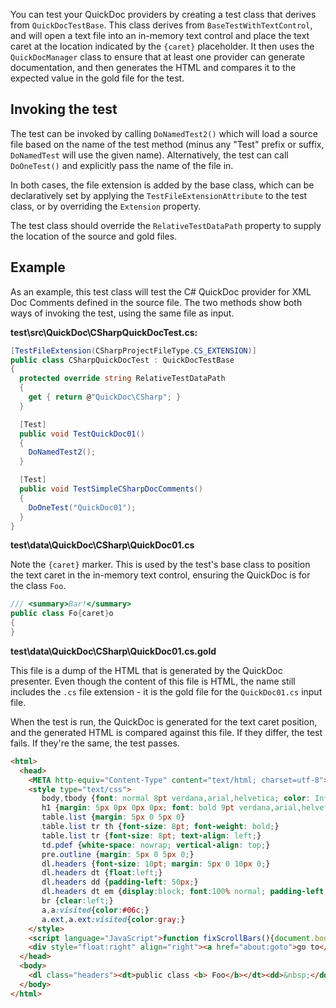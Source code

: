 [//]: # (title: Testing QuickDoc providers)

You can test your QuickDoc providers by creating a test class that derives from `QuickDocTestBase`. This class derives from `BaseTestWithTextControl`, and will open a text file into an in-memory text control and place the text caret at the location indicated by the `{caret}` placeholder. It then uses the `QuickDocManager` class to ensure that at least one provider can generate documentation, and then generates the HTML and compares it to the expected value in the gold file for the test.

## Invoking the test

The test can be invoked by calling `DoNamedTest2()` which will load a source file based on the name of the test method (minus any "Test" prefix or suffix, `DoNamedTest` will use the given name). Alternatively, the test can call `DoOneTest()` and explicitly pass the name of the file in.

In both cases, the file extension is added by the base class, which can be declaratively set by applying the `TestFileExtensionAttribute` to the test class, or by overriding the `Extension` property.

The test class should override the `RelativeTestDataPath` property to supply the location of the source and gold files.

## Example

As an example, this test class will test the C# QuickDoc provider for XML Doc Comments defined in the source file. The two methods show both ways of invoking the test, using the same file as input.

**test\src\QuickDoc\CSharpQuickDocTest.cs:**

```csharp
[TestFileExtension(CSharpProjectFileType.CS_EXTENSION)]
public class CSharpQuickDocTest : QuickDocTestBase
{
  protected override string RelativeTestDataPath
  {
    get { return @"QuickDoc\CSharp"; }
  }

  [Test]
  public void TestQuickDoc01()
  {
    DoNamedTest2();
  }

  [Test]
  public void TestSimpleCSharpDocComments()
  {
    DoOneTest("QuickDoc01");
  }
}
```

**test\data\QuickDoc\CSharp\QuickDoc01.cs**

Note the `{caret}` marker. This is used by the test's base class to position the text caret in the in-memory text control, ensuring the QuickDoc is for the class `Foo`.

```csharp
/// <summary>Bar!</summary>
public class Fo{caret}o
{
}
```

**test\data\QuickDoc\CSharp\QuickDoc01.cs.gold**

This file is a dump of the HTML that is generated by the QuickDoc presenter. Even though the content of this file is HTML, the name still includes the `.cs` file extension - it is the gold file for the `QuickDoc01.cs` input file.

When the test is run, the QuickDoc is generated for the text caret position, and the generated HTML is compared against this file. If they differ, the test fails. If they're the same, the test passes.

```html
<html>
  <head>
    <META http-equiv="Content-Type" content="text/html; charset=utf-8">
    <style type="text/css">
       body,tbody {font: normal 8pt verdana,arial,helvetica; color: InfoText; background-color: InfoBackground; margin: 0px; padding: 0px; overflow-y: expression(document.body.scrollHeight > document.body.clientHeight ? 'scroll' : 'hidden'); }
       h1 {margin: 5px 0px 0px 0px; font: bold 9pt verdana,arial,helvetica;}
       table.list {margin: 5px 0 5px 0}
       table.list tr th {font-size: 8pt; font-weight: bold;}
       table.list tr {font-size: 8pt; text-align: left;}
       td.pdef {white-space: nowrap; vertical-align: top;}
       pre.outline {margin: 5px 0 5px 0;}
       dl.headers {font-size: 10pt; margin: 5px 0 10px 0;}
       dl.headers dt {float:left;}
       dl.headers dd {padding-left: 50px;}
       dl.headers dt em {display:block; font:100% normal; padding-left: 15px;}
       br {clear:left;}
       a,a:visited{color:#06c;}
       a.ext,a.ext:visited{color:gray;}
    </style>
    <script language="JavaScript">function fixScrollBars(){document.body.style.overflowY = document.body.scrollHeight > document.body.clientHeight ? 'scroll' : 'hidden';}function showHide(elementid){if (document.getElementById(elementid).style.display == 'none'){document.getElementById(elementid).style.display = '';document.getElementById(elementid+"img").src='InlineCollapsPathJS';window.external.Expanded()} else {document.getElementById(elementid).style.display = 'none';document.getElementById(elementid+'img').src='InlineExpandPathJS';}; fixScrollBars();}function showAttributes(){var elements = document.getElementsByTagName('a');for (var i=0; i < elements.length; i++) {  var element = elements[i];  if (element.id == 'attrregion')    { element.style.display = 'none';  }};var elements = document.getElementsByTagName('div');for (var i=0; i < elements.length; i++) {  var element = elements[i];  if (element.id == 'attrdef')    { element.style.display = 'inline';  }};window.external.Expanded();fixScrollBars();}function handleClick(oEvent, oTarget) {if (oEvent.ctrlKey) {window.external.NavigateCtrl(oTarget); }else {window.external.Navigate(oTarget); }}</script>
    <div style="float:right" align="right"><a href="about:goto">go to</a></div>
  </head>
  <body>
    <dl class="headers"><dt>public class <b> Foo</b></dt><dd>&nbsp;</dd><dt></dt></dl><br /><h1>Summary:</h1>Bar!
  </body>
</html>
```